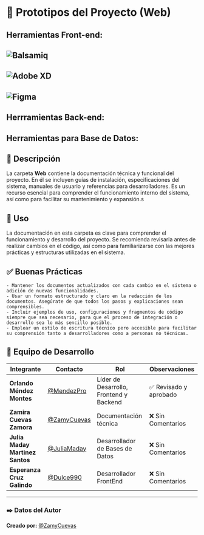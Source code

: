 # 🎨 Prototipos del Proyecto (Web)

## Herramientas Front-end: 
## ![Balsamiq](https://img.shields.io/badge/Balsamiq-000000.svg?style=for-the-badge&logoColor=white)  
## ![Adobe XD](https://img.shields.io/badge/Adobe%20XD-FF61F6.svg?style=for-the-badge&logo=adobe-xd&logoColor=white)  
## ![Figma](https://img.shields.io/badge/Figma-F24E1E.svg?style=for-the-badge&logo=figma&logoColor=white)  

## Herrramientas Back-end:

## Herramientas para Base de Datos: 

## 📌 Descripción  

La carpeta **Web** contiene la documentación técnica y funcional del proyecto. En él se incluyen guías de instalación, especificaciones del sistema, manuales de usuario y referencias para desarrolladores. Es un recurso esencial para comprender el funcionamiento interno del sistema, así como para facilitar su mantenimiento y expansión.s

## 📘 Uso

La documentación en esta carpeta es clave para comprender el funcionamiento y desarrollo del proyecto. Se recomienda revisarla antes de realizar cambios en el código, así como para familiarizarse con las mejores prácticas y estructuras utilizadas en el sistema.


## ✅ Buenas Prácticas

    - Mantener los documentos actualizados con cada cambio en el sistema o adición de nuevas funcionalidades.
    - Usar un formato estructurado y claro en la redacción de los documentos. Asegúrate de que todos los pasos y explicaciones sean comprensibles.
    - Incluir ejemplos de uso, configuraciones y fragmentos de código siempre que sea necesario, para que el proceso de integración o desarrollo sea lo más sencillo posible.
    - Emplear un estilo de escritura técnico pero accesible para facilitar su comprensión tanto a desarrolladores como a personas no técnicas.

## 👥 Equipo de Desarrollo  

| Integrante | Contacto | Rol | Observaciones |
|------------|----------|----------------------------|------------------|
| **Orlando Méndez Montes** | [@MendezPro](https://github.com/MendezPro) | Líder de Desarrollo, Frontend y Backend | ✅ Revisado y aprobado |
| **Zamira Cuevas Zamora** | [@ZamyCuevas](https://github.com/ZamyCuevas) | Documentación técnica | ❌ Sin Comentarios |
| **Julia Maday Martinez Santos** | [@JuliaMaday](https://github.com/JuliaMaday) | Desarrollador de Bases de Datos | ❌ Sin Comentarios |
| **Esperanza Cruz Galindo** | [@Dulce990](https://github.com/Dulce990) | Desarrollador FrontEnd | ❌ Sin Comentarios |

---

### ✒️ **Datos del Autor** 

**Creado por:** [@ZamyCuevas](https://github.com/ZamyCuevas)  
